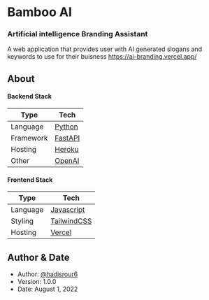# Bamboo AI
### Artificial intelligence Branding Assistant  
A web application that provides user with AI generated slogans and keywords to use for their buisness 
https://ai-branding.vercel.app/

## About  

#### Backend Stack

| Type      | Tech                                                         |
| --------- | ------------------------------------------------------------ |
| Language  | [Python](https://www.python.org/)                            |
| Framework | [FastAPI](https://fastapi.tiangolo.com/)                     |
| Hosting   | [Heroku](https://www.heroku.com/)                            |
| Other     | [OpenAI](https://openai.com/)                                |

#### Frontend Stack

| Type      | Tech                                                         |
| --------- | ------------------------------------------------------------ |
| Language  | [Javascript](https://www.typescriptlang.org/)                |
| Styling   | [TailwindCSS](https://tailwindcss.com/)                      |
| Hosting   | [Vercel](https://vercel.com)                                 |


## Author & Date 
- Author: [@hadisrour6](https://www.github.com/hadisrour6)
- Version: 1.0.0 
- Date: August 1, 2022 




